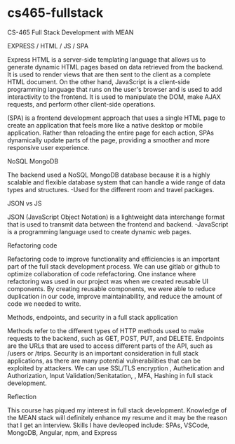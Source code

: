 # cs465-fullstack
CS-465 Full Stack Development with MEAN

EXPRESS / HTML / JS / SPA

Express HTML is a server-side templating language that allows us to generate dynamic HTML pages based on data retrieved from the backend. It is used to render views that are then sent to the client as a complete HTML document. On the other hand, JavaScript is a client-side programming language that runs on the user's browser and is used to add interactivity to the frontend. It is used to manipulate the DOM, make AJAX requests, and perform other client-side operations.

(SPA) is a frontend development approach that uses a single HTML page to create an application that feels more like a native desktop or mobile application. Rather than reloading the entire page for each action,
SPAs dynamically update parts of the page, providing a smoother and more responsive user experience.

NoSQL MongoDB

The backend used a NoSQL MongoDB database because it is a highly scalable and flexible database system that can handle a wide range of data types and structures. -Used for the different room and travel packages.

JSON vs JS

JSON (JavaScript Object Notation) is a lightweight data interchange format that is used to transmit data between the frontend and backend. -JavaScript is a programming language used to create dynamic web pages.

Refactoring code

Refactoring code to improve functionality and efficiencies is an important part of the full stack development process. We can use gitlab or github to optimize collaboration of code refefactoring. One instance where refactoring was used in our project was when we created reusable UI components. By creating reusable components, we were able to reduce duplication in our code, improve maintainability, and reduce the amount of code we needed to write.

Methods, endpoints, and security in a full stack application

Methods refer to the different types of HTTP methods used to make requests to the backend, such as GET, POST, PUT, and DELETE. Endpoints are the URLs that are used to access different parts of the API, such as /users or /trips. Security is an important consideration in full stack applications, as there are many potential vulnerabilities that can be exploited by attackers. We can use SSL/TLS encryption , Authetication and Authorization, Input Validation/Senitatation, , MFA, Hashing in full stack development.

Reflection

This course has piqued my interest in full stack development. Knowledge of the MEAN stack will definitely enhance my resume and it may be the reason that I get an interview. Skills I have devleoped include: SPAs, VSCode, MongoDB, Angular, npm, and Express
